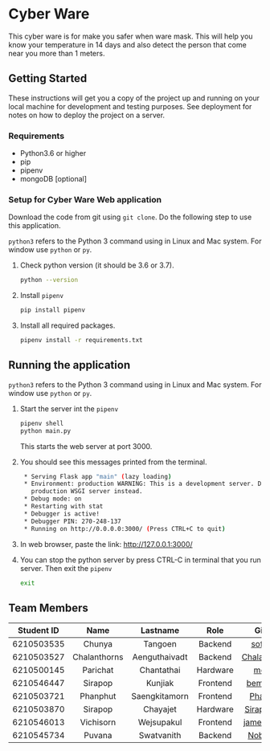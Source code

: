 # Cyber Ware

This cyber ware is for make you safer when ware mask. This will help you know your temperature in 14 days and also
detect the person that come near you more than 1 meters.

## Getting Started

These instructions will get you a copy of the project up and running on your local machine for development and testing
purposes. See deployment for notes on how to deploy the project on a server.

### Requirements

- Python3.6 or higher
- pip
- pipenv
- mongoDB [optional]

### Setup for Cyber Ware Web application

Download the code from git using `git clone`. Do the following step to use this application.

`python3` refers to the Python 3 command using in Linux and Mac system. For window use `python` or `py`.

1. Check python version (it should be 3.6 or 3.7).

   ```bash
   python --version
   ```

2. Install `pipenv`

   ```bash
   pip install pipenv
   ```

3. Install all required packages.

   ```bash
   pipenv install -r requirements.txt
   ```

## Running the application

`python3` refers to the Python 3 command using in Linux and Mac system. For window use `python` or `py`.

1. Start the server int the `pipenv`

   ```bash
   pipenv shell
   python main.py
   ```

   This starts the web server at port 3000.

2. You should see this messages printed from the terminal.

   ```bash
    * Serving Flask app "main" (lazy loading)
    * Environment: production WARNING: This is a development server. Do not use it in a production deployment. Use a
      production WSGI server instead.
    * Debug mode: on
    * Restarting with stat
    * Debugger is active!
    * Debugger PIN: 270-248-137
    * Running on http://0.0.0.0:3000/ (Press CTRL+C to quit)
   ```

3. In web browser, paste the link: <http://127.0.0.1:3000/>

4. You can stop the python server by press CTRL-C in terminal that you run server. Then exit the `pipenv`

   ```bash
   exit
   ```

## Team Members

| Student ID |     Name     |   Lastname    |   Role   |                     Github                      |
| :--------: | :----------: | :-----------: | :------: | :---------------------------------------------: |
| 6210503535 |    Chunya    |    Tangoen    | Backend  |     [softchun](https://github.com/softchun)     |
| 6210503527 | Chalanthorns | Aenguthaivadt | Backend  | [ChalanthornA](https://github.com/ChalanthornA) |
| 6210500145 |   Parichat   |  Chantathai   | Hardware |       [meindv](https://github.com/meindv)       |
| 6210546447 |   Sirapop    |    Kunjiak    | Frontend |     [bemyXmas](https://github.com/bemyXmas)     |
| 6210503721 |   Phanphut   | Saengkitamorn | Frontend |     [Phanphut](https://github.com/Phanphut)     |
| 6210503870 |   Sirapop    |   Chayajet    | Hardware |   [SirapopPCC](https://github.com/SirapopPCC)   |
| 6210546013 |  Vichisorn   |  Wejsupakul   | Frontend |    [james31366](https://github.com/bemyXmas)    |
| 6210545734 |    Puvana    |  Swatvanith   | Backend  |     [Noboomta](https://github.com/Noboomta)     |

